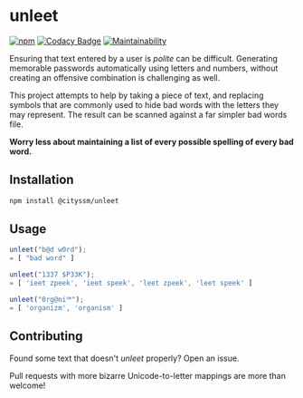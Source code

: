 # unleet

[![npm](https://badgen.net/npm/v/@cityssm/unleet)](https://www.npmjs.com/package/@cityssm/unleet)
[![Codacy Badge](https://api.codacy.com/project/badge/Grade/fd8f113908c04c54800c9454d50f2e2a)](https://app.codacy.com/gh/cityssm/unleet?utm_source=github.com&utm_medium=referral&utm_content=cityssm/unleet&utm_campaign=Badge_Grade_Dashboard)
[![Maintainability](https://api.codeclimate.com/v1/badges/e9343aee27eef62205f4/maintainability)](https://codeclimate.com/github/cityssm/unleet/maintainability)

Ensuring that text entered by a user is _polite_ can be difficult.
Generating memorable passwords automatically using letters and numbers,
without creating an offensive combination is challenging as well.

This project attempts to help by taking a piece of text,
and replacing symbols that are commonly used to hide bad words with the letters
they may represent. The result can be scanned against a far simpler
bad words file.

**Worry less about maintaining a list of every possible spelling
of every bad word.**

## Installation

```bash
npm install @cityssm/unleet
```

## Usage

```javascript
unleet("b@d w0rd");
= [ "bad word" ]

unleet("1337 $P33K");
= [ 'ieet zpeek', 'ieet speek', 'leet zpeek', 'leet speek' ]

unleet("0rg@ni℠");
= [ 'organizm', 'organism' ]
```

## Contributing

Found some text that doesn't _unleet_ properly?  Open an issue.

Pull requests with more bizarre Unicode-to-letter mappings
are more than welcome!
